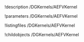 !description /DGKernels/AEFVKernel

!parameters /DGKernels/AEFVKernel

!listingfiles /DGKernels/AEFVKernel

!childobjects /DGKernels/AEFVKernel
